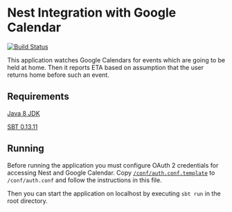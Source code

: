 # Nest Integration with Google Calendar

[![Build Status](https://travis-ci.org/vkorenev/google-cal-nest-integration.svg?branch=master)](https://travis-ci.org/vkorenev/google-cal-nest-integration)

This application watches Google Calendars for events which are going to be held at home.
Then it reports ETA based on assumption that the user returns home before such an event.

## Requirements

[Java 8 JDK](http://www.oracle.com/technetwork/java/javase/downloads/index.html)

[SBT 0.13.11](http://www.scala-sbt.org/download.html)

## Running

Before running the application you must configure OAuth 2 credentials for accessing Nest and Google Calendar.
Copy [`/conf/auth.conf.template`](conf/auth.conf.template) to `/conf/auth.conf` and follow the instructions in this file.

Then you can start the application on localhost by executing `sbt run` in the root directory.
